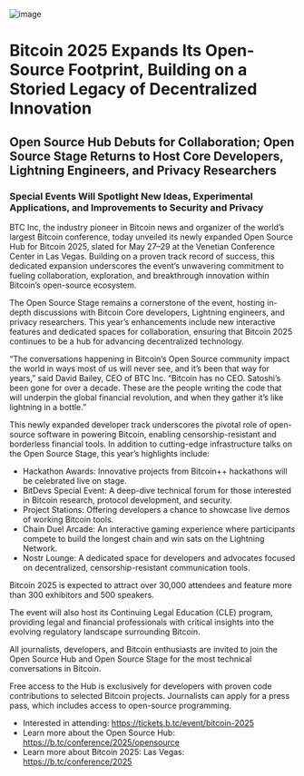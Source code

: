 ![image](https://github.com/user-attachments/assets/3acfe3e3-1390-4989-80f6-e0622ea53c17)

# Bitcoin 2025 Expands Its Open-Source Footprint, Building on a Storied Legacy of Decentralized Innovation

## Open Source Hub Debuts for Collaboration; Open Source Stage Returns to Host Core Developers, Lightning Engineers, and Privacy Researchers

### Special Events Will Spotlight New Ideas, Experimental Applications, and Improvements to Security and Privacy

BTC Inc, the industry pioneer in Bitcoin news and organizer of the world’s largest Bitcoin conference, today unveiled its newly expanded Open Source Hub for Bitcoin 2025, slated for May 27–29 at the Venetian Conference Center in Las Vegas. Building on a proven track record of success, this dedicated expansion underscores the event’s unwavering commitment to fueling collaboration, exploration, and breakthrough innovation within Bitcoin’s open-source ecosystem.

The Open Source Stage remains a cornerstone of the event, hosting in-depth discussions with Bitcoin Core developers, Lightning engineers, and privacy researchers. This year’s enhancements include new interactive features and dedicated spaces for collaboration, ensuring that Bitcoin 2025 continues to be a hub for advancing decentralized technology.

“The conversations happening in Bitcoin’s Open Source community impact the world in ways most of us will never see, and it’s been that way for years,” said David Bailey, CEO of BTC Inc. “Bitcoin has no CEO. Satoshi’s been gone for over a decade. These are the people writing the code that will underpin the global financial revolution, and when they gather it’s like lightning in a bottle.”

This newly expanded developer track underscores the pivotal role of open-source software in powering Bitcoin, enabling censorship-resistant and borderless financial tools. In addition to cutting-edge infrastructure talks on the Open Source Stage, this year’s highlights include:
- Hackathon Awards: Innovative projects from Bitcoin++ hackathons will be celebrated live on stage.
- BitDevs Special Event: A deep-dive technical forum for those interested in Bitcoin research, protocol development, and security.
- Project Stations: Offering developers a chance to showcase live demos of working Bitcoin tools.
- Chain Duel Arcade: An interactive gaming experience where participants compete to build the longest chain and win sats on the Lightning Network.
- Nostr Lounge: A dedicated space for developers and advocates focused on decentralized, censorship-resistant communication tools.
  
Bitcoin 2025 is expected to attract over 30,000 attendees and feature more than 300 exhibitors and 500 speakers. 

The event will also host its Continuing Legal Education (CLE) program, providing legal and financial professionals with critical insights into the evolving regulatory landscape surrounding Bitcoin.

All journalists, developers, and Bitcoin enthusiasts are invited to join the Open Source Hub and Open Source Stage for the most technical conversations in Bitcoin. 

Free access to the Hub is exclusively for developers with proven code contributions to selected Bitcoin projects. Journalists can apply for a press pass, which includes access to open-source programming.

- Interested in attending: https://tickets.b.tc/event/bitcoin-2025
- Learn more about the Open Source Hub: https://b.tc/conference/2025/opensource
- Learn more about Bitcoin 2025: Las Vegas: https://b.tc/conference/2025 
